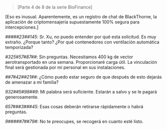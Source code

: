>[Parte 4 de 8 de la serie BioFinance]

 [Eso es inusual.  Aparentemente, es un registro de chat de BlackThorne, la aplicación de criptomensajería supuestamente 100% segura para intercepciones.]

 *#####23##145*: Sr. Xu, no puedo entender por qué esta solicitud.  Es muy extraño.  ¿Porque tanto?  ¿Por qué contenedores con ventilación automática temporizada?

 *#325#57#87##*: Sin preguntas.  Necesitamos 400 kg de vector aerotransportado en una semana.  Proporcionaré carga útil.  La vinculación final será gestionada por mi personal en sus instalaciones.

 *##7#42##21##*: ¿Cómo puedo estar seguro de que después de esto dejarás de amenazar a mi familia?

 *932##5#98##9*: Mi palabra será suficiente.  Estarán a salvo y se le pagará generosamente.

 *657###3###45*: Esas cosas deberán retirarse rápidamente o habrá preguntas.

 *9#####7##79#*: No te preocupes, se recogerá en cuanto esté listo.

